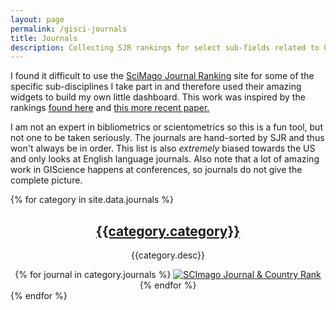 ```yaml
---
layout: page
permalink: /gisci-journals
title: Journals
description: Collecting SJR rankings for select sub-fields related to GIScience/CyberGIS
---
```


I found it difficult to use the [SciMago Journal Ranking](https://www.scimagojr.com/) site for some of the specific sub-disciplines I take part in and therefore used their amazing widgets to build my own little dashboard. This work was inspired by the rankings <a href="https://www-users.cse.umn.edu/~shekhar/service/geoinformatica/rankingByTGIS2008_2pages.pdf" target="_blank">found here</a> and <a href="https://doi.org/10.1080/13658816.2015.1130831" target="_blank">this more recent paper.</a> 

I am not an expert in bibliometrics or scientometrics so this is a fun tool, but not one to be taken seriously. The journals are hand-sorted by SJR and thus won't always be in order. This list is also *extremely* biased towards the US and only looks at English language journals. Also note that a lot of amazing work in GIScience happens at conferences, so journals do not give the complete picture. 

{% for category in site.data.journals %}
  <a id="{{category.link}}"></a>
  <div class="theme-card hoverable mt-3 p-3" style="text-align: center">
  <h2 style="text-align: center;"><a href="#{{category.link}}">{{category.category}}</a></h2>
  <p>{{category.desc}}</p>
  {% for journal in category.journals %}
    <a href="https://www.scimagojr.com/journalsearch.php?q={{journal}}&amp;tip=sid&amp;exact=no" title="SCImago Journal &amp; Country Rank"><img border="0" src="https://www.scimagojr.com/journal_img.php?id={{journal}}" alt="SCImago Journal &amp; Country Rank"  /></a>
  {% endfor %}
  </div>
{% endfor %}